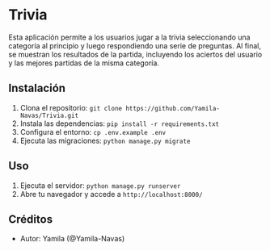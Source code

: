 # Trivia

Esta aplicación permite a los usuarios jugar a la trivia seleccionando una categoría al principio y luego respondiendo una serie de preguntas. Al final, se muestran los resultados de la partida, incluyendo los aciertos del usuario y las mejores partidas de la misma categoría.


## Instalación

1. Clona el repositorio: `git clone https://github.com/Yamila-Navas/Trivia.git` 
2. Instala las dependencias: `pip install -r requirements.txt`
3. Configura el entorno: `cp .env.example .env`
4. Ejecuta las migraciones: `python manage.py migrate`


## Uso

1. Ejecuta el servidor: `python manage.py runserver`
2. Abre tu navegador y accede a `http://localhost:8000/`


## Créditos

- Autor: Yamila (@Yamila-Navas)

